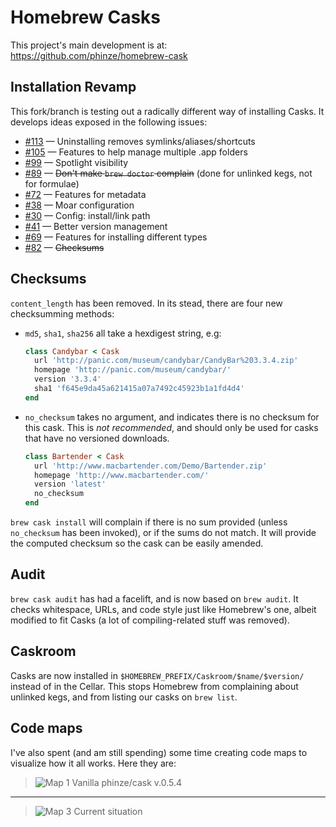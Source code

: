 Homebrew Casks
==============

This project's main development is at:
https://github.com/phinze/homebrew-cask


Installation Revamp
-------------------

This fork/branch is testing out a radically different way
of installing Casks. It develops ideas exposed in the
following issues:

- [#113](https://github.com/phinze/homebrew-cask/issues/113) — Uninstalling removes symlinks/aliases/shortcuts
- [#105](https://github.com/phinze/homebrew-cask/issues/105) — Features to help manage multiple .app folders
- [#99](https://github.com/phinze/homebrew-cask/issues/99)   — Spotlight visibility
- [#89](https://github.com/phinze/homebrew-cask/issues/89)   — ~~Don't make `brew doctor` complain~~ (done for unlinked kegs, not for formulae)
- [#72](https://github.com/phinze/homebrew-cask/issues/72)   — Features for metadata
- [#38](https://github.com/phinze/homebrew-cask/issues/38)   — Moar configuration
- [#30](https://github.com/phinze/homebrew-cask/pull/30)     — Config: install/link path
- [#41](https://github.com/phinze/homebrew-cask/issues/41)   — Better version management
- [#69](https://github.com/phinze/homebrew-cask/issues/69)   — Features for installing different types
- [#82](https://github.com/phinze/homebrew-cask/issues/82)   — ~~Checksums~~


Checksums
---------

`content_length` has been removed. In its stead, there
are four new checksumming methods:

* `md5`, `sha1`, `sha256` all take a hexdigest string, e.g:
  
  ```ruby
  class Candybar < Cask
    url 'http://panic.com/museum/candybar/CandyBar%203.3.4.zip'
    homepage 'http://panic.com/museum/candybar/'
    version '3.3.4'
    sha1 'f645e9da45a621415a07a7492c45923b1a1fd4d4'
  end
  ```

* `no_checksum` takes no argument, and indicates there is no checksum
  for this cask. This is *not recommended*, and should only be used for
  casks that have no versioned downloads.
  
  ```ruby
  class Bartender < Cask
    url 'http://www.macbartender.com/Demo/Bartender.zip'
    homepage 'http://www.macbartender.com/'
    version 'latest'
    no_checksum
  end
  ```

`brew cask install` will complain if there is no sum provided (unless
`no_checksum` has been invoked), or if the sums do not match. It will
provide the computed checksum so the cask can be easily amended.


Audit
-----

`brew cask audit` has had a facelift, and is now based on `brew audit`.
It checks whitespace, URLs, and code style just like Homebrew's one,
albeit modified to fit Casks (a lot of compiling-related stuff was
removed).


Caskroom
--------

Casks are now installed in `$HOMEBREW_PREFIX/Caskroom/$name/$version/`
instead of in the Cellar. This stops Homebrew from complaining about
unlinked kegs, and from listing our casks on `brew list`.


Code maps
---------

I've also spent (and am still spending) some time creating
code maps to visualize how it all works. Here they are:

> ![Map 1](http://i.imgur.com/oBMyI.png)
> Vanilla phinze/cask v.0.5.4

- - - - -

> ![Map 3](https://f.cloud.github.com/assets/155787/2685/a7a77568-424d-11e2-9fa5-88986c1f2c32.png)
> Current situation